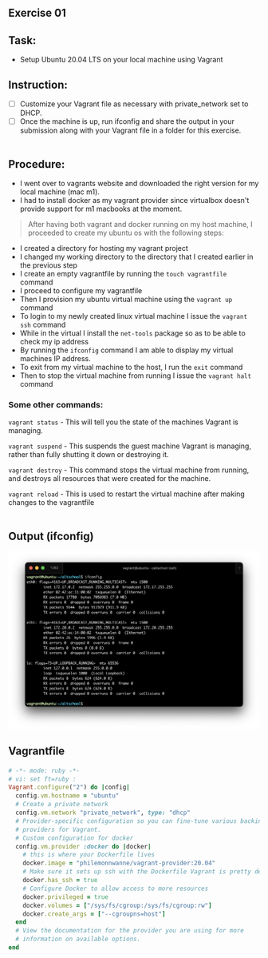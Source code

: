 ## Exercise 01

## Task: 
* Setup Ubuntu 20.04 LTS on your local machine using Vagrant
## Instruction: 
- [ ] Customize your Vagrant file as necessary with private_network set to DHCP.
- [ ] Once the machine is up, run ifconfig and share the output in your submission along with your Vagrant file in a folder for this exercise.
<br><br>

## Procedure:

- I went over to vagrants website and downloaded the right version for my local machine (mac m1).
- I had to install docker as my vagrant provider since virtualbox doesn't provide support for m1 macbooks at the moment.

> After having both vagrant and docker running on my host machine, I proceeded to create my ubuntu os with the following steps:

- I created a directory for hosting my vagrant project
- I changed my working directory to the directory that I created earlier in the previous step
- I create an empty vagrantfile by running the `touch vagrantfile` command
- I proceed to configure my vagrantfile
- Then I provision my ubuntu virtual machine using the `vagrant up` command
- To login to my newly created linux virtual machine I issue the `vagrant ssh` command
- While in the virtual I install the `net-tools` package so as to be able to check my ip address
- By running the `ifconfig` command I am able to display my virtual machines IP address.
- To exit from my virtual machine to the host, I run the `exit` command
- Then to stop the virtual machine from running I issue the `vagrant halt` command

### Some other commands:

`vagrant status` - This will tell you the state of the machines Vagrant is managing.

`vagrant suspend` - This suspends the guest machine Vagrant is managing, rather than fully shutting it down or destroying it.

`vagrant destroy` - This command stops the virtual machine from running, and destroys all resources that were created for the machine.

`vagrant reload` - This is used to restart the virtual machine after making changes to the vagrantfile
<br><br>

## Output (ifconfig)
![](images/ifconfig.png)

## Vagrantfile
```ruby
# -*- mode: ruby -*-
# vi: set ft=ruby :
Vagrant.configure("2") do |config|
  config.vm.hostname = "ubuntu"
  # Create a private network
  config.vm.network "private_network", type: "dhcp"
  # Provider-specific configuration so you can fine-tune various backing 
  # providers for Vagrant.
  # Custom configuration for docker
  config.vm.provider :docker do |docker|
    # this is where your Dockerfile lives
    docker.image = "philemonnwanne/vagrant-provider:20.04"
    # Make sure it sets up ssh with the Dockerfile Vagrant is pretty dependent on ssh
    docker.has_ssh = true
    # Configure Docker to allow access to more resources
    docker.privileged = true
    docker.volumes = ["/sys/fs/cgroup:/sys/fs/cgroup:rw"]
    docker.create_args = ["--cgroupns=host"]    
  end
  # View the documentation for the provider you are using for more
  # information on available options.
end
```

